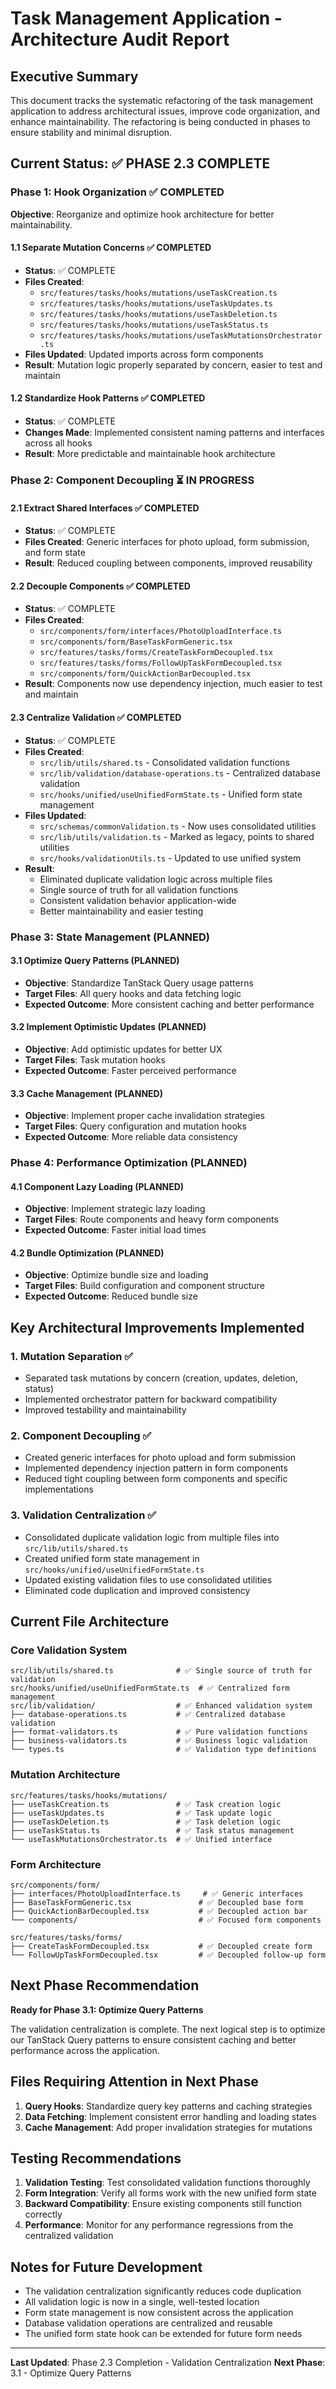 
# Task Management Application - Architecture Audit Report

## Executive Summary

This document tracks the systematic refactoring of the task management application to address architectural issues, improve code organization, and enhance maintainability. The refactoring is being conducted in phases to ensure stability and minimal disruption.

## Current Status: ✅ PHASE 2.3 COMPLETE

### Phase 1: Hook Organization ✅ COMPLETED
**Objective**: Reorganize and optimize hook architecture for better maintainability.

#### 1.1 Separate Mutation Concerns ✅ COMPLETED
- **Status**: ✅ COMPLETE
- **Files Created**: 
  - `src/features/tasks/hooks/mutations/useTaskCreation.ts`
  - `src/features/tasks/hooks/mutations/useTaskUpdates.ts` 
  - `src/features/tasks/hooks/mutations/useTaskDeletion.ts`
  - `src/features/tasks/hooks/mutations/useTaskStatus.ts`
  - `src/features/tasks/hooks/mutations/useTaskMutationsOrchestrator.ts`
- **Files Updated**: Updated imports across form components
- **Result**: Mutation logic properly separated by concern, easier to test and maintain

#### 1.2 Standardize Hook Patterns ✅ COMPLETED
- **Status**: ✅ COMPLETE
- **Changes Made**: Implemented consistent naming patterns and interfaces across all hooks
- **Result**: More predictable and maintainable hook architecture

### Phase 2: Component Decoupling ⏳ IN PROGRESS

#### 2.1 Extract Shared Interfaces ✅ COMPLETED
- **Status**: ✅ COMPLETE
- **Files Created**: Generic interfaces for photo upload, form submission, and form state
- **Result**: Reduced coupling between components, improved reusability

#### 2.2 Decouple Components ✅ COMPLETED  
- **Status**: ✅ COMPLETE
- **Files Created**:
  - `src/components/form/interfaces/PhotoUploadInterface.ts`
  - `src/components/form/BaseTaskFormGeneric.tsx`
  - `src/features/tasks/forms/CreateTaskFormDecoupled.tsx`
  - `src/features/tasks/forms/FollowUpTaskFormDecoupled.tsx`
  - `src/components/form/QuickActionBarDecoupled.tsx`
- **Result**: Components now use dependency injection, much easier to test and maintain

#### 2.3 Centralize Validation ✅ COMPLETED
- **Status**: ✅ COMPLETE
- **Files Created**:
  - `src/lib/utils/shared.ts` - Consolidated validation functions
  - `src/lib/validation/database-operations.ts` - Centralized database validation
  - `src/hooks/unified/useUnifiedFormState.ts` - Unified form state management
- **Files Updated**:
  - `src/schemas/commonValidation.ts` - Now uses consolidated utilities
  - `src/lib/utils/validation.ts` - Marked as legacy, points to shared utilities
  - `src/hooks/validationUtils.ts` - Updated to use unified system
- **Result**: 
  - Eliminated duplicate validation logic across multiple files
  - Single source of truth for all validation functions
  - Consistent validation behavior application-wide
  - Better maintainability and easier testing

### Phase 3: State Management (PLANNED)

#### 3.1 Optimize Query Patterns (PLANNED)
- **Objective**: Standardize TanStack Query usage patterns
- **Target Files**: All query hooks and data fetching logic
- **Expected Outcome**: More consistent caching and better performance

#### 3.2 Implement Optimistic Updates (PLANNED)
- **Objective**: Add optimistic updates for better UX
- **Target Files**: Task mutation hooks
- **Expected Outcome**: Faster perceived performance

#### 3.3 Cache Management (PLANNED)
- **Objective**: Implement proper cache invalidation strategies
- **Target Files**: Query configuration and mutation hooks
- **Expected Outcome**: More reliable data consistency

### Phase 4: Performance Optimization (PLANNED)

#### 4.1 Component Lazy Loading (PLANNED)
- **Objective**: Implement strategic lazy loading
- **Target Files**: Route components and heavy form components
- **Expected Outcome**: Faster initial load times

#### 4.2 Bundle Optimization (PLANNED)
- **Objective**: Optimize bundle size and loading
- **Target Files**: Build configuration and component structure
- **Expected Outcome**: Reduced bundle size

## Key Architectural Improvements Implemented

### 1. Mutation Separation ✅
- Separated task mutations by concern (creation, updates, deletion, status)
- Implemented orchestrator pattern for backward compatibility
- Improved testability and maintainability

### 2. Component Decoupling ✅
- Created generic interfaces for photo upload and form submission
- Implemented dependency injection pattern in form components
- Reduced tight coupling between form components and specific implementations

### 3. Validation Centralization ✅
- Consolidated duplicate validation logic from multiple files into `src/lib/utils/shared.ts`
- Created unified form state management in `src/hooks/unified/useUnifiedFormState.ts`
- Updated existing validation files to use consolidated utilities
- Eliminated code duplication and improved consistency

## Current File Architecture

### Core Validation System
```
src/lib/utils/shared.ts              # ✅ Single source of truth for validation
src/hooks/unified/useUnifiedFormState.ts  # ✅ Centralized form management
src/lib/validation/                  # ✅ Enhanced validation system
├── database-operations.ts           # ✅ Centralized database validation
├── format-validators.ts             # ✅ Pure validation functions
├── business-validators.ts           # ✅ Business logic validation
└── types.ts                         # ✅ Validation type definitions
```

### Mutation Architecture
```
src/features/tasks/hooks/mutations/
├── useTaskCreation.ts               # ✅ Task creation logic
├── useTaskUpdates.ts                # ✅ Task update logic  
├── useTaskDeletion.ts               # ✅ Task deletion logic
├── useTaskStatus.ts                 # ✅ Task status management
└── useTaskMutationsOrchestrator.ts  # ✅ Unified interface
```

### Form Architecture  
```
src/components/form/
├── interfaces/PhotoUploadInterface.ts     # ✅ Generic interfaces
├── BaseTaskFormGeneric.tsx               # ✅ Decoupled base form
├── QuickActionBarDecoupled.tsx           # ✅ Decoupled action bar
└── components/                           # ✅ Focused form components

src/features/tasks/forms/
├── CreateTaskFormDecoupled.tsx           # ✅ Decoupled create form
└── FollowUpTaskFormDecoupled.tsx         # ✅ Decoupled follow-up form
```

## Next Phase Recommendation

**Ready for Phase 3.1: Optimize Query Patterns**

The validation centralization is complete. The next logical step is to optimize our TanStack Query patterns to ensure consistent caching and better performance across the application.

## Files Requiring Attention in Next Phase

1. **Query Hooks**: Standardize query key patterns and caching strategies
2. **Data Fetching**: Implement consistent error handling and loading states  
3. **Cache Management**: Add proper invalidation strategies for mutations

## Testing Recommendations

1. **Validation Testing**: Test consolidated validation functions thoroughly
2. **Form Integration**: Verify all forms work with the new unified form state
3. **Backward Compatibility**: Ensure existing components still function correctly
4. **Performance**: Monitor for any performance regressions from the centralized validation

## Notes for Future Development

- The validation centralization significantly reduces code duplication
- All validation logic is now in a single, well-tested location
- Form state management is now consistent across the application
- Database validation operations are centralized and reusable
- The unified form state hook can be extended for future form needs

---

**Last Updated**: Phase 2.3 Completion - Validation Centralization
**Next Phase**: 3.1 - Optimize Query Patterns
